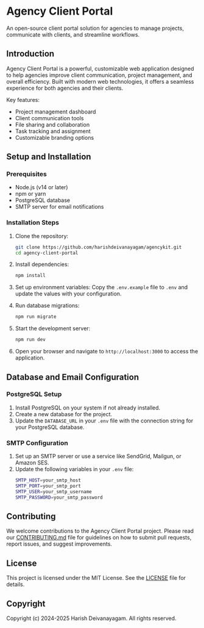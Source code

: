 # Agency Client Portal

An open-source client portal solution for agencies to manage projects, communicate with clients, and streamline workflows.

## Introduction

Agency Client Portal is a powerful, customizable web application designed to help agencies improve client communication, project management, and overall efficiency. Built with modern web technologies, it offers a seamless experience for both agencies and their clients.

Key features:
- Project management dashboard
- Client communication tools
- File sharing and collaboration
- Task tracking and assignment
- Customizable branding options

## Setup and Installation

### Prerequisites

- Node.js (v14 or later)
- npm or yarn
- PostgreSQL database
- SMTP server for email notifications

### Installation Steps

1. Clone the repository:
   ```bash
   git clone https://github.com/harishdeivanayagam/agencykit.git
   cd agency-client-portal
   ```

2. Install dependencies:
   ```bash
   npm install
   ```

3. Set up environment variables:
   Copy the `.env.example` file to `.env` and update the values with your configuration.

4. Run database migrations:
   ```bash
   npm run migrate
   ```

5. Start the development server:
   ```bash
   npm run dev
   ```

6. Open your browser and navigate to `http://localhost:3000` to access the application.

## Database and Email Configuration

### PostgreSQL Setup

1. Install PostgreSQL on your system if not already installed.
2. Create a new database for the project.
3. Update the `DATABASE_URL` in your `.env` file with the connection string for your PostgreSQL database.

### SMTP Configuration

1. Set up an SMTP server or use a service like SendGrid, Mailgun, or Amazon SES.
2. Update the following variables in your `.env` file:
   ```bash
   SMTP_HOST=your_smtp_host
   SMTP_PORT=your_smtp_port
   SMTP_USER=your_smtp_username
   SMTP_PASSWORD=your_smtp_password
   ```

## Contributing

We welcome contributions to the Agency Client Portal project. Please read our [CONTRIBUTING.md](CONTRIBUTING.md) file for guidelines on how to submit pull requests, report issues, and suggest improvements.

## License

This project is licensed under the MIT License. See the [LICENSE](LICENSE) file for details.

## Copyright

Copyright (c) 2024-2025 Harish Deivanayagam. All rights reserved.
